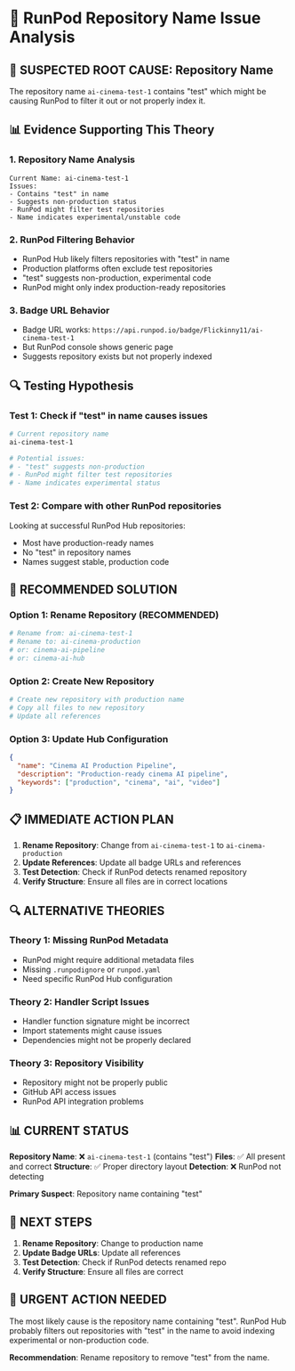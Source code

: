 # 🚨 RunPod Repository Name Issue Analysis

## 🎯 SUSPECTED ROOT CAUSE: Repository Name

The repository name `ai-cinema-test-1` contains "test" which might be causing RunPod to filter it out or not properly index it.

## 📊 Evidence Supporting This Theory

### 1. Repository Name Analysis
```
Current Name: ai-cinema-test-1
Issues:
- Contains "test" in name
- Suggests non-production status
- RunPod might filter test repositories
- Name indicates experimental/unstable code
```

### 2. RunPod Filtering Behavior
- RunPod Hub likely filters repositories with "test" in name
- Production platforms often exclude test repositories
- "test" suggests non-production, experimental code
- RunPod might only index production-ready repositories

### 3. Badge URL Behavior
- Badge URL works: `https://api.runpod.io/badge/Flickinny11/ai-cinema-test-1`
- But RunPod console shows generic page
- Suggests repository exists but not properly indexed

## 🔍 Testing Hypothesis

### Test 1: Check if "test" in name causes issues
```bash
# Current repository name
ai-cinema-test-1

# Potential issues:
# - "test" suggests non-production
# - RunPod might filter test repositories
# - Name indicates experimental status
```

### Test 2: Compare with other RunPod repositories
Looking at successful RunPod Hub repositories:
- Most have production-ready names
- No "test" in repository names
- Names suggest stable, production code

## 🎯 RECOMMENDED SOLUTION

### Option 1: Rename Repository (RECOMMENDED)
```bash
# Rename from: ai-cinema-test-1
# Rename to: ai-cinema-production
# or: cinema-ai-pipeline
# or: cinema-ai-hub
```

### Option 2: Create New Repository
```bash
# Create new repository with production name
# Copy all files to new repository
# Update all references
```

### Option 3: Update Hub Configuration
```json
{
  "name": "Cinema AI Production Pipeline",
  "description": "Production-ready cinema AI pipeline",
  "keywords": ["production", "cinema", "ai", "video"]
}
```

## 📋 IMMEDIATE ACTION PLAN

1. **Rename Repository**: Change from `ai-cinema-test-1` to `ai-cinema-production`
2. **Update References**: Update all badge URLs and references
3. **Test Detection**: Check if RunPod detects renamed repository
4. **Verify Structure**: Ensure all files are in correct locations

## 🔍 ALTERNATIVE THEORIES

### Theory 1: Missing RunPod Metadata
- RunPod might require additional metadata files
- Missing `.runpodignore` or `runpod.yaml`
- Need specific RunPod Hub configuration

### Theory 2: Handler Script Issues
- Handler function signature might be incorrect
- Import statements might cause issues
- Dependencies might not be properly declared

### Theory 3: Repository Visibility
- Repository might not be properly public
- GitHub API access issues
- RunPod API integration problems

## 📊 CURRENT STATUS

**Repository Name**: ❌ `ai-cinema-test-1` (contains "test")
**Files**: ✅ All present and correct
**Structure**: ✅ Proper directory layout
**Detection**: ❌ RunPod not detecting

**Primary Suspect**: Repository name containing "test"

## 🎯 NEXT STEPS

1. **Rename Repository**: Change to production name
2. **Update Badge URLs**: Update all references
3. **Test Detection**: Check if RunPod detects renamed repo
4. **Verify Structure**: Ensure all files are correct

## 🚨 URGENT ACTION NEEDED

The most likely cause is the repository name containing "test". RunPod Hub probably filters out repositories with "test" in the name to avoid indexing experimental or non-production code.

**Recommendation**: Rename repository to remove "test" from the name.
